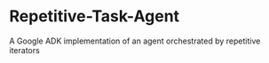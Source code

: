 # Repetitive-Task-Agent
A Google ADK implementation of an agent orchestrated by repetitive iterators
